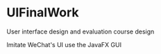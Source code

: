 # UIFinalWork
User interface design and evaluation course design

Imitate WeChat's UI use the JavaFX GUI
